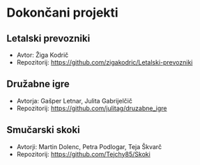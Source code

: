 # Dokončani projekti

## Letalski prevozniki
* Avtor: Žiga Kodrič
* Repozitorij: https://github.com/zigakodric/Letalski-prevozniki

## Družabne igre
* Avtorja: Gašper Letnar, Julita Gabrijelčič
* Repozitorij: https://github.com/julitag/druzabne_igre

## Smučarski skoki
* Avtorji: Martin Dolenc, Petra Podlogar, Teja Škvarč
* Repozitorij: https://github.com/Tejchy85/Skoki
